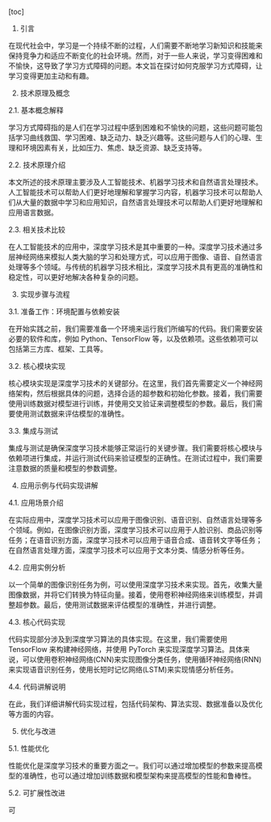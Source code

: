 
[toc]                    
                
                
1. 引言

在现代社会中，学习是一个持续不断的过程，人们需要不断地学习新知识和技能来保持竞争力和适应不断变化的社会环境。然而，对于一些人来说，学习变得困难和不愉快，这导致了学习方式障碍的问题。本文旨在探讨如何克服学习方式障碍，让学习变得更加主动和有趣。

2. 技术原理及概念

2.1. 基本概念解释

学习方式障碍指的是人们在学习过程中感到困难和不愉快的问题，这些问题可能包括学习曲线救国、学习困难、缺乏动力、缺乏兴趣等。这些问题与人们的心理、生理和环境因素有关，比如压力、焦虑、缺乏资源、缺乏支持等。

2.2. 技术原理介绍

本文所述的技术原理主要涉及人工智能技术、机器学习技术和自然语言处理技术。人工智能技术可以帮助人们更好地理解和掌握学习内容，机器学习技术可以帮助人们从大量的数据中学习和应用知识，自然语言处理技术可以帮助人们更好地理解和应用语言数据。

2.3. 相关技术比较

在人工智能技术的应用中，深度学习技术是其中重要的一种。深度学习技术通过多层神经网络来模拟人类大脑的学习和处理方式，可以应用于图像、语音、自然语言处理等多个领域。与传统的机器学习技术相比，深度学习技术具有更高的准确性和稳定性，可以更好地解决各种复杂的问题。

3. 实现步骤与流程

3.1. 准备工作：环境配置与依赖安装

在开始实践之前，我们需要准备一个环境来运行我们所编写的代码。我们需要安装必要的软件和库，例如 Python、TensorFlow 等，以及依赖项。这些依赖项可以包括第三方库、框架、工具等。

3.2. 核心模块实现

核心模块实现是深度学习技术的关键部分。在这里，我们首先需要定义一个神经网络架构，然后根据具体的问题，选择合适的超参数和初始化参数。接着，我们需要使用训练数据对模型进行训练，并使用交叉验证来调整模型的参数。最后，我们需要使用测试数据来评估模型的准确性。

3.3. 集成与测试

集成与测试是确保深度学习技术能够正常运行的关键步骤。我们需要将核心模块与依赖项进行集成，并运行测试代码来验证模型的正确性。在测试过程中，我们需要注意数据的质量和模型的参数调整。

4. 应用示例与代码实现讲解

4.1. 应用场景介绍

在实际应用中，深度学习技术可以应用于图像识别、语音识别、自然语言处理等多个领域。例如，在图像识别方面，深度学习技术可以应用于人脸识别、商品识别等任务；在语音识别方面，深度学习技术可以应用于语音合成、语音转文字等任务；在自然语言处理方面，深度学习技术可以应用于文本分类、情感分析等任务。

4.2. 应用实例分析

以一个简单的图像识别任务为例，可以使用深度学习技术来实现。首先，收集大量图像数据，并将它们转换为特征向量。接着，使用卷积神经网络来训练模型，并调整超参数。最后，使用测试数据来评估模型的准确性，并进行调整。

4.3. 核心代码实现

代码实现部分涉及到深度学习算法的具体实现。在这里，我们需要使用 TensorFlow 来构建神经网络，并使用 PyTorch 来实现深度学习算法。具体来说，可以使用卷积神经网络(CNN)来实现图像分类任务，使用循环神经网络(RNN)来实现语音识别任务，使用长短时记忆网络(LSTM)来实现情感分析任务。

4.4. 代码讲解说明

在此，我们详细讲解代码实现过程，包括代码架构、算法实现、数据准备以及优化等方面的内容。

5. 优化与改进

5.1. 性能优化

性能优化是深度学习技术的重要方面之一。我们可以通过增加模型的参数来提高模型的准确性，也可以通过增加训练数据和模型架构来提高模型的性能和鲁棒性。

5.2. 可扩展性改进

可

